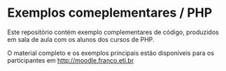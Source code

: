 Exemplos comeplementares / PHP
==================

Este repositório contém exemplo complementares de código, produzidos em sala de aula com os alunos dos cursos de PHP. 

O material completo e os exemplos principais estão disponíveis para os participantes em http://moodle.franco.eti.br

